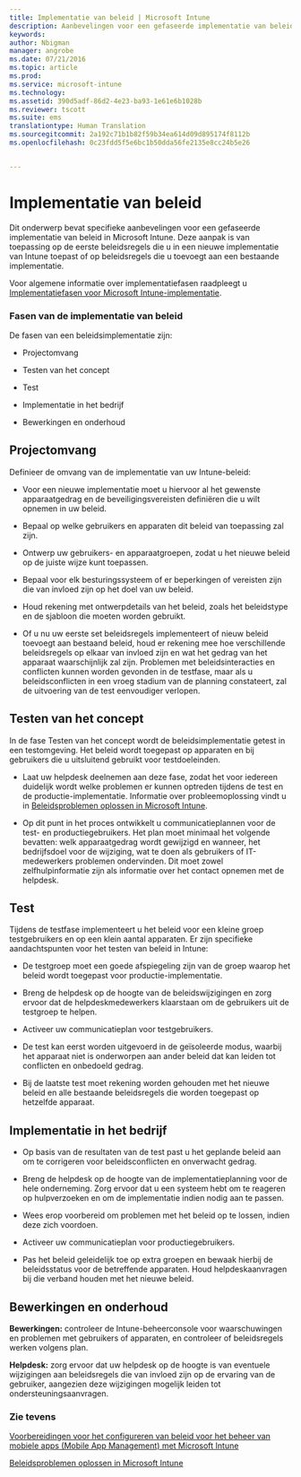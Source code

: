 ```yaml
---
title: Implementatie van beleid | Microsoft Intune
description: Aanbevelingen voor een gefaseerde implementatie van beleid in Microsoft Intune.
keywords: 
author: Nbigman
manager: angrobe
ms.date: 07/21/2016
ms.topic: article
ms.prod: 
ms.service: microsoft-intune
ms.technology: 
ms.assetid: 390d5adf-86d2-4e23-ba93-1e61e6b1028b
ms.reviewer: tscott
ms.suite: ems
translationtype: Human Translation
ms.sourcegitcommit: 2a192c71b1b82f59b34ea614d09d895174f8112b
ms.openlocfilehash: 0c23fdd5f5e6bc1b50dda56fe2135e8cc24b5e26


---
```


# Implementatie van beleid
Dit onderwerp bevat specifieke aanbevelingen voor een gefaseerde implementatie van beleid in Microsoft Intune. Deze aanpak is van toepassing op de eerste beleidsregels die u in een nieuwe implementatie van Intune toepast of op beleidsregels die u toevoegt aan een bestaande implementatie.

Voor algemene informatie over implementatiefasen raadpleegt u [Implementatiefasen voor Microsoft Intune-implementatie](rollout-phases-for-microsoft-intune-deployment.md).

### Fasen van de implementatie van beleid
De fasen van een beleidsimplementatie zijn:

-   Projectomvang

-   Testen van het concept

-   Test

-   Implementatie in het bedrijf

-   Bewerkingen en onderhoud

## Projectomvang
Definieer de omvang van de implementatie van uw Intune-beleid:

-   Voor een nieuwe implementatie moet u hiervoor al het gewenste apparaatgedrag en de beveiligingsvereisten definiëren die u wilt opnemen in uw beleid.

-   Bepaal op welke gebruikers en apparaten dit beleid van toepassing zal zijn.

-   Ontwerp uw gebruikers- en apparaatgroepen, zodat u het nieuwe beleid op de juiste wijze kunt toepassen.

-   Bepaal voor elk besturingssysteem of er beperkingen of vereisten zijn die van invloed zijn op het doel van uw beleid.

-   Houd rekening met ontwerpdetails van het beleid, zoals het beleidstype en de sjabloon die moeten worden gebruikt.

-   Of u nu uw eerste set beleidsregels implementeert of nieuw beleid toevoegt aan bestaand beleid, houd er rekening mee hoe verschillende beleidsregels op elkaar van invloed zijn en wat het gedrag van het apparaat waarschijnlijk zal zijn. Problemen met beleidsinteracties en conflicten kunnen worden gevonden in de testfase, maar als u beleidsconflicten in een vroeg stadium van de planning constateert, zal de uitvoering van de test eenvoudiger verlopen.

## Testen van het concept
In de fase Testen van het concept wordt de beleidsimplementatie getest in een testomgeving. Het beleid wordt toegepast op apparaten en bij gebruikers die u uitsluitend gebruikt voor testdoeleinden.

-   Laat uw helpdesk deelnemen aan deze fase, zodat het voor iedereen duidelijk wordt welke problemen er kunnen optreden tijdens de test en de productie-implementatie. Informatie over probleemoplossing vindt u in [Beleidsproblemen oplossen in Microsoft Intune](/intune/troubleshoot/troubleshoot-policies-in-microsoft-intune).

-   Op dit punt in het proces ontwikkelt u communicatieplannen voor de test- en productiegebruikers. Het plan moet minimaal het volgende bevatten: welk apparaatgedrag wordt gewijzigd en wanneer, het bedrijfsdoel voor de wijziging, wat te doen als gebruikers of IT-medewerkers problemen ondervinden. Dit moet zowel zelfhulpinformatie zijn als informatie over het contact opnemen met de helpdesk.

## Test
Tijdens de testfase implementeert u het beleid voor een kleine groep testgebruikers en op een klein aantal apparaten. Er zijn specifieke aandachtspunten voor het testen van beleid in Intune:

-   De testgroep moet een goede afspiegeling zijn van de groep waarop het beleid wordt toegepast voor productie-implementatie.

-   Breng de helpdesk op de hoogte van de beleidswijzigingen en zorg ervoor dat de helpdeskmedewerkers klaarstaan om de gebruikers uit de testgroep te helpen.

-   Activeer uw communicatieplan voor testgebruikers.

-   De test kan eerst worden uitgevoerd in de geïsoleerde modus, waarbij het apparaat niet is onderworpen aan ander beleid dat kan leiden tot conflicten en onbedoeld gedrag.

-   Bij de laatste test moet rekening worden gehouden met het nieuwe beleid en alle bestaande beleidsregels die worden toegepast op hetzelfde apparaat.

## Implementatie in het bedrijf

-   Op basis van de resultaten van de test past u het geplande beleid aan om te corrigeren voor beleidsconflicten en onverwacht gedrag.

-   Breng de helpdesk op de hoogte van de implementatieplanning voor de hele onderneming. Zorg ervoor dat u een systeem hebt om te reageren op hulpverzoeken en om de implementatie indien nodig aan te passen.

-   Wees erop voorbereid om problemen met het beleid op te lossen, indien deze zich voordoen.

-   Activeer uw communicatieplan voor productiegebruikers.

-   Pas het beleid geleidelijk toe op extra groepen en bewaak hierbij de beleidsstatus voor de betreffende apparaten. Houd helpdeskaanvragen bij die verband houden met het nieuwe beleid.

## Bewerkingen en onderhoud
**Bewerkingen:** controleer de Intune-beheerconsole voor waarschuwingen en problemen met gebruikers of apparaten, en controleer of beleidsregels werken volgens plan.

**Helpdesk:** zorg ervoor dat uw helpdesk op de hoogte is van eventuele wijzigingen aan beleidsregels die van invloed zijn op de ervaring van de gebruiker, aangezien deze wijzigingen mogelijk leiden tot ondersteuningsaanvragen.


### Zie tevens
[Voorbereidingen voor het configureren van beleid voor het beheer van mobiele apps (Mobile App Management) met Microsoft Intune](/intune/deploy-use/get-ready-to-configure-mobile-app-management-policies-with-microsoft-intune)

[Beleidsproblemen oplossen in Microsoft Intune](/intune/troubleshoot/troubleshoot-policies-in-microsoft-intune)



<!--HONumber=Jul16_HO4-->


